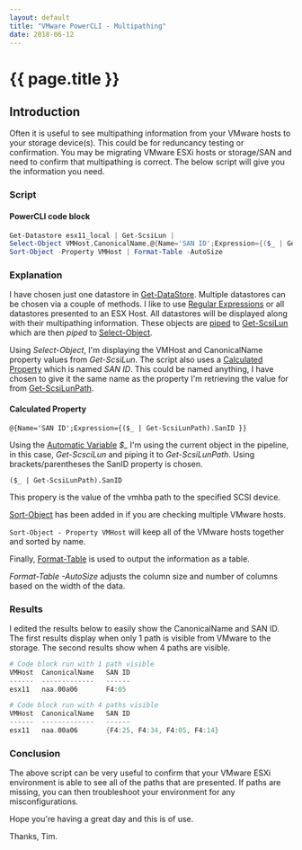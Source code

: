 ```yaml
---
layout: default
title: "VMware PowerCLI - Multipathing"
date: 2018-06-12
---
```

# {{ page.title }}

## Introduction

Often it is useful to see multipathing information from your VMware hosts to your storage device(s). This could be for reduncancy testing or confirmation. You may be migrating VMware ESXi hosts or storage/SAN and need to confirm that multipathing is correct. The below script will give you the information you need.

### Script

#### PowerCLI code block

```powershell
Get-Datastore esx11_local | Get-ScsiLun |
Select-Object VMHost,CanonicalName,@{Name='SAN ID';Expression={($_ | Get-ScsiLunPath).SanID }} |
Sort-Object -Property VMHost | Format-Table -AutoSize
```

### Explanation

I have chosen just one datastore in [Get-DataStore](https://code.vmware.com/docs/6702/cmdlet-reference#/doc/Get-Datastore.html). Multiple  datastores can be chosen via a couple of methods. I like to use [Regular Expressions](https://docs.microsoft.com/en-us/powershell/module/microsoft.powershell.core/about/about_regular_expressions?view=powershell-6) or all datastores presented to an ESX Host. All datastores will be displayed along with their multipathing information. These objects are [piped](https://docs.microsoft.com/en-us/powershell/module/microsoft.powershell.core/about/about_pipelines?view=powershell-6) to [Get-ScsiLun](https://code.vmware.com/docs/6702/cmdlet-reference#/doc/Get-ScsiLun.html) which are then *piped* to [Select-Object](https://docs.microsoft.com/en-us/powershell/module/microsoft.powershell.utility/select-object?view=powershell-6).

Using *Select-Object*, I'm displaying the VMHost and CanonicalName property values from *Get-ScsiLun*. The script also uses a [Calculated Property](https://docs.microsoft.com/en-us/powershell/module/microsoft.powershell.utility/select-object?view=powershell-6#examples) which is named *SAN ID*. This could be named anything, I have chosen to give it the same name as the property I'm retrieving the value for from [Get-ScsiLunPath](https://code.vmware.com/docs/6702/cmdlet-reference#/doc/Get-ScsiLunPath.html).

#### Calculated Property

`@{Name='SAN ID';Expression={($_ | Get-ScsiLunPath).SanID }}`

Using the [Automatic Variable](https://docs.microsoft.com/en-us/powershell/module/microsoft.powershell.core/about/about_automatic_variables?view=powershell-6) *$_* I'm using the current object in the pipeline, in this case, *Get-ScsciLun* and piping it to *Get-ScsiLunPath*. Using brackets/parentheses the SanID property is chosen.

`($_ | Get-ScsiLunPath).SanID`

This propery is the value of the vmhba path to the specified SCSI device.

[Sort-Object](https://docs.microsoft.com/en-us/powershell/module/microsoft.powershell.utility/sort-object?view=powershell-6) has been added in if you are checking multiple VMware hosts.

`Sort-Object - Property VMHost` will keep all of the VMware hosts together and sorted by name.

Finally, [Format-Table](https://docs.microsoft.com/en-us/powershell/module/microsoft.powershell.utility/format-table?view=powershell-6) is used to output the information as a table.

*Format-Table -AutoSize* adjusts the column size and number of columns based on the width of the data.

### Results

I edited the results below to easily show the CanonicalName and SAN ID. The first results display when only 1 path is visible from VMware to the storage. The second results show when 4 paths are visible.

```powershell
# Code block run with 1 path visible
VMHost  CanonicalName   SAN ID
------  -------------   ------
esx11   naa.00a06       F4:05

# Code block run with 4 paths visible
VMHost  CanonicalName   SAN ID
------  -------------   ------
esx11   naa.00a06       {F4:25, F4:34, F4:05, F4:14}
```

### Conclusion

The above script can be very useful to confirm that your VMware ESXi environment is able to see all of the paths that are presented. If  paths are missing, you can then troubleshoot your environment for any misconfigurations.

Hope you're having a great day and this is of use.

Thanks, Tim.

